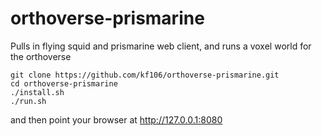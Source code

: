 # orthoverse-prismarine
Pulls in flying squid and prismarine web client,  and runs a voxel world for the orthoverse
```
git clone https://github.com/kf106/orthoverse-prismarine.git
cd orthoverse-prismarine
./install.sh
./run.sh
```
and then point your browser at http://127.0.0.1:8080
